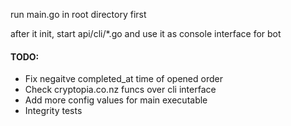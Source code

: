 run main.go in root directory first

after it init, start api/cli/*.go and use it as console interface for bot 

#### TODO:
 * Fix negaitve completed_at time of opened order
 * Check cryptopia.co.nz funcs over cli interface
 * Add more config values for main executable
 * Integrity tests